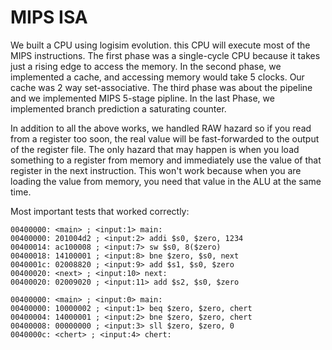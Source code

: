 





# MIPS ISA
We built a CPU using logisim evolution. this CPU will execute most of the MIPS instructions. The first phase was a single-cycle CPU because it takes just a rising edge to access the memory.
In the second phase, we implemented a cache, and accessing memory would take 5 clocks. Our cache was 2 way set-associative. The third phase was about the pipeline and we implemented MIPS 5-stage
pipline. In the last Phase, we implemented branch prediction a saturating counter. 

In addition to all the above works, we handled RAW hazard so if you read from a register too soon, the real value will be fast-forwarded to the output of the register file.
The only hazard that may happen is when you load something to a register from memory and immediately use the value of that register in the next instruction.
This won't work because when you are loading the value from memory, you need that value in the ALU at the same time.
 
Most important tests that worked correctly:
```
00400000: <main> ; <input:1> main:
00400000: 201004d2 ; <input:2> addi $s0, $zero, 1234
00400014: ac100008 ; <input:7> sw $s0, 8($zero)
00400018: 14100001 ; <input:8> bne $zero, $s0, next
0040001c: 02008820 ; <input:9> add $s1, $s0, $zero
00400020: <next> ; <input:10> next:
00400020: 02009020 ; <input:11> add $s2, $s0, $zero
```

```
00400000: <main> ; <input:0> main:
00400000: 10000002 ; <input:1> beq $zero, $zero, chert
00400004: 14000001 ; <input:2> bne $zero, $zero, chert
00400008: 00000000 ; <input:3> sll $zero, $zero, 0
0040000c: <chert> ; <input:4> chert:
```
